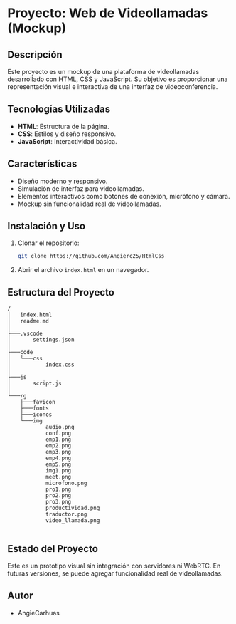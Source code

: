 # Proyecto: Web de Videollamadas (Mockup)

## Descripción
Este proyecto es un mockup de una plataforma de videollamadas desarrollado con HTML, CSS y JavaScript. Su objetivo es proporcionar una representación visual e interactiva de una interfaz de videoconferencia.

## Tecnologías Utilizadas
- **HTML**: Estructura de la página.
- **CSS**: Estilos y diseño responsivo.
- **JavaScript**: Interactividad básica.

## Características
- Diseño moderno y responsivo.
- Simulación de interfaz para videollamadas.
- Elementos interactivos como botones de conexión, micrófono y cámara.
- Mockup sin funcionalidad real de videollamadas.

## Instalación y Uso
1. Clonar el repositorio:
   ```bash
   git clone https://github.com/Angierc25/HtmlCss
   ```
2. Abrir el archivo `index.html` en un navegador.

## Estructura del Proyecto
```
/
│   index.html
│   readme.md
│   
├───.vscode
│       settings.json
│       
├───code
│   └───css
│           index.css
│
├───js
│       script.js
│
└───rg
    ├───favicon
    ├───fonts
    ├───iconos
    └───img
            audio.png
            conf.png
            emp1.png
            emp2.png
            emp3.png
            emp4.png
            emp5.png
            img1.png
            meet.png
            microfono.png
            pro1.png
            pro2.png
            pro3.png
            productividad.png
            traductor.png
            video_llamada.png


```

## Estado del Proyecto
Este es un prototipo visual sin integración con servidores ni WebRTC. En futuras versiones, se puede agregar funcionalidad real de videollamadas.

## Autor
- AngieCarhuas


